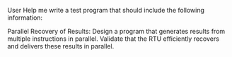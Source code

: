 User
Help me write a test program that should include the following information:

Parallel Recovery of Results:
Design a program that generates results from multiple instructions in parallel.
Validate that the RTU efficiently recovers and delivers these results in parallel.